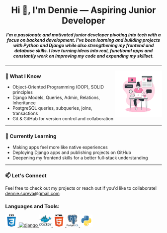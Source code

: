 <h1 align="center">Hi 👋, I'm Dennie — Aspiring Junior Developer</h1>
<h5 align="center">I'm a passionate and motivated junior developer pivoting into tech with a focus on backend development. I've been learning and building projects with Python and Django while also strengthening my frontend and database skills. I love turning ideas into real, functional apps and constantly work on improving my code and expanding my skillset.</h5>

---


<img src="./Blog post.gif" align="right" width="150"/>

### 🧠 What I Know
- Object-Oriented Programming (OOP), SOLID principles
- Django Models, Queries, Admin, Relations, Inheritance
- PostgreSQL queries, subqueries, joins, transactions
- Git & GitHub for version control and collaboration

---

### 🌱 Currently Learning
- Making apps feel more like native experiences
- Deploying Django apps and publishing projects on GitHub
- Deepening my frontend skills for a better full-stack understanding

---

### 📫 Let's Connect
Feel free to check out my projects or reach out if you'd like to collaborate!
dennie.sureva@gmail.com


<h3 align="left">Languages and Tools:</h3>
<p align="left"> <a href="https://www.w3schools.com/css/" target="_blank" rel="noreferrer"> <img src="https://raw.githubusercontent.com/devicons/devicon/master/icons/css3/css3-original-wordmark.svg" alt="css3" width="40" height="40"/> </a> <a href="https://www.djangoproject.com/" target="_blank" rel="noreferrer"> <img src="https://cdn.worldvectorlogo.com/logos/django.svg" alt="django" width="40" height="40"/> </a> <a href="https://www.docker.com/" target="_blank" rel="noreferrer"> <img src="https://raw.githubusercontent.com/devicons/devicon/master/icons/docker/docker-original-wordmark.svg" alt="docker" width="40" height="40"/> </a> <a href="https://www.w3.org/html/" target="_blank" rel="noreferrer"> <img src="https://raw.githubusercontent.com/devicons/devicon/master/icons/html5/html5-original-wordmark.svg" alt="html5" width="40" height="40"/> </a> <a href="https://www.postgresql.org" target="_blank" rel="noreferrer"> <img src="https://raw.githubusercontent.com/devicons/devicon/master/icons/postgresql/postgresql-original-wordmark.svg" alt="postgresql" width="40" height="40"/> </a> <a href="https://www.python.org" target="_blank" rel="noreferrer"> <img src="https://raw.githubusercontent.com/devicons/devicon/master/icons/python/python-original.svg" alt="python" width="40" height="40"/> </a> </p>
